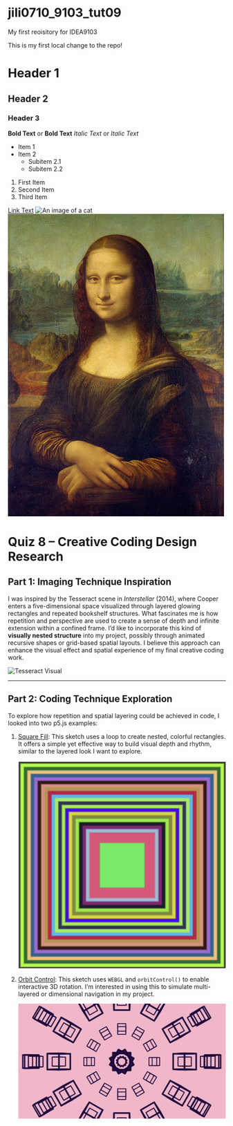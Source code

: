 # jili0710_9103_tut09

My first reoisitory for IDEA9103

This is my first local change to the repo!

# Header 1
## Header 2
### Header 3

**Bold Text** or __Bold Text__
*Italic Text* or _Italic Text_

- Item 1
- Item 2
  - Subitem 2.1
  - Subitem 2.2

1. First Item
2. Second Item
3. Third Item

[Link Text](https://www.google.com)
![An image of a cat](https://placekitten.com/200/300)
![An image of the Mona Lisa](readmeImages/Mona_Lisa_by_Leonardo_da_Vinci_500_x_700.jpg)



# Quiz 8 – Creative Coding Design Research

## Part 1: Imaging Technique Inspiration

I was inspired by the Tesseract scene in *Interstellar* (2014), where Cooper enters a five-dimensional space visualized through layered glowing rectangles and repeated bookshelf structures. What fascinates me is how repetition and perspective are used to create a sense of depth and infinite extension within a confined frame. I’d like to incorporate this kind of **visually nested structure** into my project, possibly through animated recursive shapes or grid-based spatial layouts. I believe this approach can enhance the visual effect and spatial experience of my final creative coding work.

![Tesseract Visual](./assets/tesseract.png)

---

## Part 2: Coding Technique Exploration

To explore how repetition and spatial layering could be achieved in code, I looked into two p5.js examples:

1. [Square Fill](https://happycoding.io/tutorials/p5js/animation/square-fill): This sketch uses a loop to create nested, colorful rectangles. It offers a simple yet effective way to build visual depth and rhythm, similar to the layered look I want to explore.

   ![Square Fill](./assets/square-fill.png)

2. [Orbit Control](https://p5js.org/examples/3d-orbit-control/): This sketch uses `WEBGL` and `orbitControl()` to enable interactive 3D rotation. I’m interested in using this to simulate multi-layered or dimensional navigation in my project.

   ![Orbit Control](./assets/orbit-control.png)